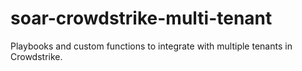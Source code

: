 # soar-crowdstrike-multi-tenant
Playbooks and custom functions to integrate with multiple tenants in Crowdstrike.

